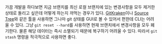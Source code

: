 가끔 개발을 하다보면 지금 브랜치를 최신 로컬 브랜치에 있는 변경사항을 모두 제거한 상태로 돌리고 싶은데 어떻게 하는지 까먹는 경우가 있다.
[GitKraken](https://www.gitkraken.com/lp/e3?utm_feeditemid=&utm_device=c&utm_term=gitkraken%20%EB%AC%B4%EB%A3%8C&utm_campaign=1+%7C+5+GK+Brand+-+Search&utm_source=google&utm_medium=ppc&hsa_acc=1130375851&hsa_cam=14828190375&hsa_grp=126688158646&hsa_ad=553348991700&hsa_src=g&hsa_tgt=kwd-2172108173673&hsa_kw=gitkraken%20%EB%AC%B4%EB%A3%8C&hsa_mt=b&hsa_net=adwords&hsa_ver=3&gad_source=1&gclid=CjwKCAjw4_K0BhBsEiwAfVVZ_xcyLkNMO1aBs-GoYk7DjrJFH_IeS1KgiHTcYccKCZxt7uytP7TD5xoC-HAQAvD_BwE)이나 [Source Tree](https://www.sourcetreeapp.com/)와 같은 툴을 사용하면 그나마 git 상태를 GUI로 볼 수 있어서 편한데 CLI는 어려울 수 있다.
그냥 `git reset --hard`를 사용하면 현재 브랜치에서 변경사항을 모두 폐기한다.
물론 해당 데이터는 즉시 소멸되기 때문에 복구하기 어려울 수 있다.
따라서 `git stash` 명령을 적극적으로 사용하면 좋다.